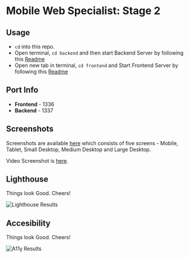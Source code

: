 # Mobile Web Specialist: Stage 2

## Usage

- `cd` into this repo.
- Open terminal, `cd backend` and then start Backend Server by following this [Readme](./back-end/README.md)
- Open new tab in terminal, `cd frontend` and Start Frontend Server by following this [Readme](./front-end/README.md)

## Port Info

- **Frontend** - 1336
- **Backend** - 1337

## Screenshots

Screenshots are available [here](./front-end/screenshots) which consists of five screens - Mobile, Tablet, Small Desktop, Medium Desktop and Large Desktop.

Video Screenshot is [here](https://drive.google.com/file/d/1N3OVcf6RgXJ9wEnftVQisd0AWoA06sw-/view).

## Lighthouse

Things look Good. Cheers!

![Lighthouse Results](https://i.imgur.com/Gao7qqv.png "Lighthouse Results")

## Accesibility

Things look Good. Cheers!

![A11y Results](https://i.imgur.com/b4xVzbe.png "A11y Results")

